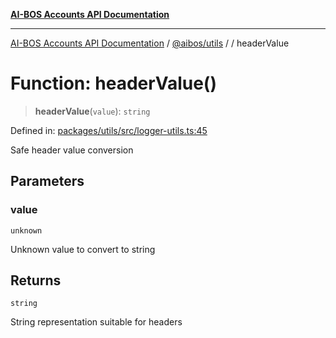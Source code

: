 [**AI-BOS Accounts API Documentation**](../../../README.md)

***

[AI-BOS Accounts API Documentation](../../../README.md) / [@aibos/utils](../README.md) / [](../README.md) / headerValue

# Function: headerValue()

> **headerValue**(`value`): `string`

Defined in: [packages/utils/src/logger-utils.ts:45](https://github.com/pohlai88/accounts/blob/48103fb36d28b2b9bfb33472b6de2f719773cde9/packages/utils/src/logger-utils.ts#L45)

Safe header value conversion

## Parameters

### value

`unknown`

Unknown value to convert to string

## Returns

`string`

String representation suitable for headers
